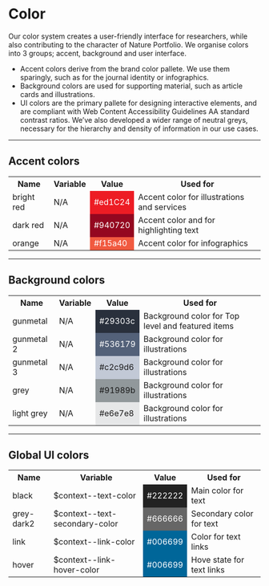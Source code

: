 # Color

Our color system creates a user-friendly interface for researchers, while also contributing to the character of Nature Portfolio. We organise colors into 3 groups; accent, background and user interface.

* Accent colors derive from the brand color pallete. We use them sparingly, such as for the journal identity or infographics.
* Background colors are used for supporting material, such as article cards and illustrations. 
* UI colors are the primary pallete for designing interactive elements, and are compliant with Web Content Accessibility Guidelines AA standard contrast ratios. We’ve also developed a wider range of neutral greys, necessary for the hierarchy and density of information in our use cases. 

---

## Accent colors

<table>
	<tr>
		<th>
			Name 
		</th>
		<th>
			Variable 
		</th>	
		<th>
			Value 
		</th>
		<th>
			Used for 
		</th>
	</tr>
	<tr>
		<td>
			bright red  
		</td>
		<td>
			N/A 
		</td>
		<td style="background-color: #ed1C24; color: #ffffff">
			#ed1C24
		</td>
		<td>
			Accent color for illustrations and services
		</td>
	</tr>	
	<tr>
		<td>
			dark red   
		</td>
		<td>
			N/A 
		</td>
		<td style="background-color: #940720; color: #ffffff">
			#940720
		</td>
		<td>
			Accent color and for highlighting text
		</td>
	</tr>	
	<tr>
		<td>
			orange  
		</td>
		<td>
			N/A 
		</td>
		<td style="background-color: #f15a40; color: #ffffff">
			#f15a40
		</td>
		<td>
			Accent color for infographics
		</td>
	</tr>		
</table>	

---

## Background colors

<table>
	<tr>
		<th>
			Name         
		</th>
		<th>
			Variable      
		</th>	
		<th>
			Value    
		</th>
		<th>
			Used for    
		</th>
	</tr>
	<tr>
		<td>
			gunmetal  
		</td>
		<td>
			N/A 
		</td>
		<td style="background-color: #29303c; color: #ffffff">
			#29303c
		</td>
		<td>
			Background color for Top level and featured items
		</td>
	</tr>	
	<tr>
		<td>
			gunmetal 2  
		</td>
		<td>
			N/A 
		</td>
		<td style="background-color: #536179; color: #ffffff">
			#536179
		</td>
		<td>
			Background color for illustrations
	</td>
	<tr>
		<td>
			gunmetal 3  
		</td>
		<td>
			N/A 
		</td>
		<td style="background-color: #c2c9d6">
			#c2c9d6
		</td>
		<td>
			Background color for illustrations
	</td>
	<tr>
		<td>
			grey  
		</td>
		<td>
			N/A 
		</td>
		<td style="background-color: #91989b">
			#91989b
		</td>
		<td>
			Background color for illustrations
	</td>
	<tr>
		<td>
			light grey  
		</td>
		<td>
			N/A 
		</td>
		<td style="background-color: #e6e7e8">
			#e6e7e8
		</td>
		<td>
			Background color for illustrations
	</td>
</table>

---

## Global UI colors

<table>
	<tr>
		<th>
			Name 
		</th>
		<th>
			Variable 
		</th>	
		<th>
			Value 
		</th>
		<th>
			Used for 
		</th>
	</tr>
	<tr>
		<td>
			black  
		</td>
		<td>
			$context--text-color 
		</td>
		<td style="background-color: #222222; color: #ffffff">
			#222222
		</td>
		<td>
			Main color for text
		</td>
	</tr>	
	<tr>
		<td>
			grey-dark2  
		</td>
		<td>
			$context--text-secondary-color  
		</td>
		<td style="background-color: #666666; color: #ffffff">
			#666666
		</td>
		<td>
			Secondary color for text
		</td>
	</tr>	
	<tr>
		<td>
			link  
		</td>
		<td>
			$context--link-color 
		</td>
		<td style="background-color: #006699; color: #ffffff">
			#006699
		</td>
		<td>
			Color for text links
		</td>
	</tr>		
		<tr>
		<td>
			hover  
		</td>
		<td>
			$context--link-hover-color 
		</td>
		<td style="background-color: #006699; color: #ffffff">
			#006699
		</td>
		<td>
			Hove state for text links
		</td>
	</tr>		
</table>	

